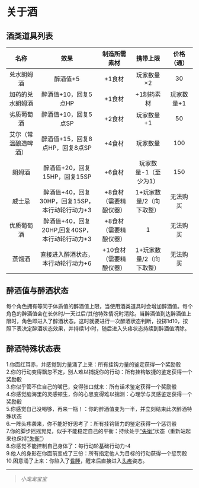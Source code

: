 # 关于酒

## 酒类道具列表

名称|效果|制造所需素材|携带上限|价格（通）
:--:|:--:|:--:|:--:|:--:
兑水朗姆酒|醉酒值+5|+1食材|玩家数量×2|30
加药的兑水朗姆酒|醉酒值+10，回复5点HP|+1食材|+1制药素材|玩家数量+1|50
劣质葡萄酒|醉酒值+10，回复5点SP|+2食材|玩家数量+1|50
艾尔（常温酿造啤酒）|醉酒值+15，回复8点HP，回复8点SP|+4食材|玩家数量|100
朗姆酒|醉酒值+20，回复15HP，回复15SP|+6食材|玩家数量-1（至少为1）|150
威士忌|醉酒值+40，回复30HP，回复15SP，本行动轮行动力+3|+8食材（需要精酿仪器）|1+玩家数量/2（向下取整）|无法购买
优质葡萄酒|醉酒值+40，回复20HP,回复40SP，本行动轮行动力+3|+8食材（需要精酿仪器）|1|无法购买
蒸馏酒|直接进入醉酒状态，本行动轮行动力+6|+10食材（需要精酿仪器）|1+玩家数量/2（向下取整）|无法购买

## 醉酒值与醉酒状态

每个角色拥有等同于体质值的醉酒值上限，当使用酒类道具时会增加醉酒值。每个角色的醉酒值会在长休时/一天过后/其他特殊情况时清除。当醉酒值到达醉酒值上限时，角色即进入了醉酒状态。这时就要进行一次醉酒状态判断，投掷1d10，按照下表决定醉酒状态效果，并持续1小时，随后进入头疼状态持续到醉酒值清除。

## 醉酒特殊状态表

1.你面红耳赤，并感觉到力量涌了上来：所有挂钩力量的鉴定获得一个奖励骰<br>
2.你的行动变得飘忽不定，别人难以捕捉你的行动：所有挂钩敏捷的鉴定获得一个奖励骰<br>
3.你似乎管不住自己的嘴巴，变得张口就来：所有话术鉴定获得一个奖励骰<br>
4.你感觉脑海里的灵感顿生，你的心思变得难以揣测：心理学与灵感鉴定获得一个奖励骰<br>
5.你感觉自己没喝够，再来一瓶！：你的醉酒值变为一半，并立刻结束此次醉酒特殊状态<br>
6.一阵头疼袭来，你不能好好思考了：所有挂钩智力的鉴定获得一个惩罚骰<br>
7.你的脚步摇摇晃晃，似乎不能稳定自己的平衡：持续处于<a href="../../../../status/normal/#失衡" target="_blank">“失衡”</a>状态（重新站起来也保持<a href="../../../../status/normal/#失衡" target="_blank">“失衡”</a>）<br>
8.你感觉不能控制自己身体了：每行动轮基础行动力-4<br>
9.他人的身影在你面前变成了三份：所有指定他人为目标的行动获得一个惩罚骰<br>
10.困意涌了上来：你陷入了<a href="../../../../status/normal/#昏睡" target="_blank">昏睡</a>，醒来后直接进入<a href="../../../../status/normal/#头疼" target="_blank">头疼</a>姿态。<br>

---

> *小龙龙宝宝*